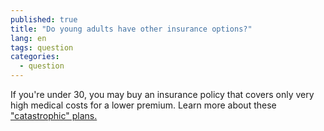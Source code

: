 ```yaml
---
published: true
title: "Do young adults have other insurance options?"
lang: en
tags: question
categories:
  - question
---
```


If you're under 30, you may buy an insurance policy that covers only very high medical costs for a lower premium. Learn more about these ["catastrophic" plans.](/can-i-buy-a-catastrophic-plan)
